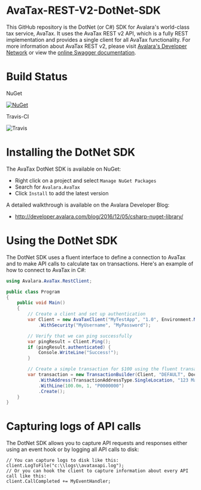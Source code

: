 # AvaTax-REST-V2-DotNet-SDK

This GitHub repository is the DotNet (or C#) SDK for Avalara's world-class tax service, AvaTax.  It uses the AvaTax REST v2 API, which is a fully REST implementation and provides a single client for all AvaTax functionality.  For more information about AvaTax REST v2, please visit [Avalara's Developer Network](http://developer.avalara.com/) or view the [online Swagger documentation](https://sandbox-rest.avatax.com/swagger/ui/index.html).

# Build Status

NuGet

[![NuGet](https://img.shields.io/nuget/v/Avalara.AvaTax.svg?style=plastic)](https://www.nuget.org/packages/Avalara.AvaTax/)

Travis-CI

![Travis](https://api.travis-ci.org/avadev/AvaTax-REST-V2-DotNet-SDK.svg?branch=master&style=plastic)

# Installing the DotNet SDK

The AvaTax DotNet SDK is available on NuGet:
* Right click on a project and select `Manage NuGet Packages`
* Search for `Avalara.AvaTax`
* Click `Install` to add the latest version

A detailed walkthrough is available on the Avalara Developer Blog:
* http://developer.avalara.com/blog/2016/12/05/csharp-nuget-library/

# Using the DotNet SDK

The DotNet SDK uses a fluent interface to define a connection to AvaTax and to make API calls to calculate tax on transactions.  Here's an example of how to connect to AvaTax in C#:

```csharp
using Avalara.AvaTax.RestClient;

public class Program
{
    public void Main()
    {
        // Create a client and set up authentication
        var Client = new AvaTaxClient("MyTestApp", "1.0", Environment.MachineName, AvaTaxEnvironment.Sandbox)
            .WithSecurity("MyUsername", "MyPassword");

        // Verify that we can ping successfully
        var pingResult = Client.Ping();
        if (pingResult.authenticated) {
            Console.WriteLine("Success!");
        }

        // Create a simple transaction for $100 using the fluent transaction builder
        var transaction = new TransactionBuilder(Client, "DEFAULT", DocumentType.SalesInvoice, "ABC")
            .WithAddress(TransactionAddressType.SingleLocation, "123 Main Street", null, null, "Irvine", "CA", "92615", "US")
            .WithLine(100.0m, 1, "P0000000")
            .Create();
    }
}

```

# Capturing logs of API calls

The DotNet SDK allows you to capture API requests and responses either using an event hook or by logging all API calls to disk:

```
// You can capture logs to disk like this:
client.LogToFile("c:\\logs\\avataxapi.log");
// Or you can hook the client to capture information about every API call like this:
client.CallCompleted += MyEventHandler;
```
